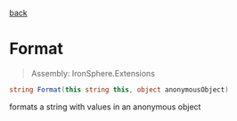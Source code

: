 ﻿

[back](/IronSphere.Extensions/types/StringExtension)

# Format

> Assembly: IronSphere.Extensions

```csharp
string Format(this string this, object anonymousObject)
```

formats a string with values in an anonymous object

 